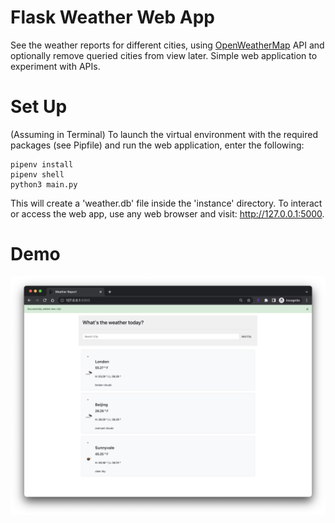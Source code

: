 # Flask Weather Web App

See the weather reports for different cities, using <a href="https://openweathermap.org/">OpenWeatherMap</a> API and optionally remove queried cities from view later. Simple web application to experiment with APIs.

# Set Up
(Assuming in Terminal)
To launch the virtual environment with the required packages (see Pipfile) and run the web application, enter the following:
```
pipenv install
pipenv shell
python3 main.py
```

This will create a 'weather.db' file inside the 'instance' directory. To interact or access the web app, use any web browser and visit: http://127.0.0.1:5000. 

# Demo
<img src="https://github.com/jschhie/weather-app/blob/master/same%20weather%20webapp.png" alter="Demo of weather web app">
